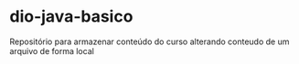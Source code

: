 # dio-java-basico
Repositório para armazenar conteúdo do curso 
alterando conteudo de um arquivo de forma local